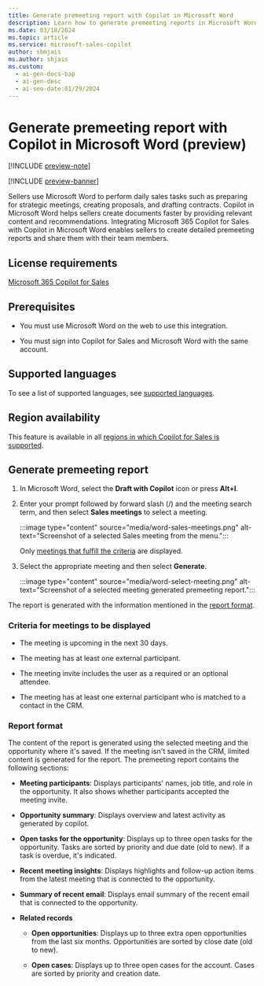 ```yaml
---
title: Generate premeeting report with Copilot in Microsoft Word
description: Learn how to generate premeeting reports in Microsoft Word with Copilot for Sales, providing relevant content and recommendations for sellers.
ms.date: 03/18/2024
ms.topic: article
ms.service: microsoft-sales-copilot
author: sbmjais
ms.author: shjais
ms.custom:
  - ai-gen-docs-bap
  - ai-gen-desc
  - ai-seo-date:01/29/2024
---
```


# Generate premeeting report with Copilot in Microsoft Word (preview)

[!INCLUDE [preview-note](~/../shared-content/shared/preview-includes/preview-note-d365.md)]

[!INCLUDE [preview-banner](~/../shared-content/shared/preview-includes/preview-banner.md)]

Sellers use Microsoft Word to perform daily sales tasks such as preparing for strategic meetings, creating proposals, and drafting contracts. Copilot in Microsoft Word helps sellers create documents faster by providing relevant content and recommendations. Integrating Microsoft 365 Copilot for Sales with Copilot in Microsoft Word enables sellers to create detailed premeeting reports and share them with their team members.

## License requirements

[Microsoft 365 Copilot for Sales](https://www.microsoft.com/ai/microsoft-sales-copilot#featuresandpricing)

## Prerequisites

- You must use Microsoft Word on the web to use this integration.

- You must sign into Copilot for Sales and Microsoft Word with the same account.

## Supported languages

To see a list of supported languages, see [supported languages](supported-languages.md#ai-in-copilot-for-sales).

## Region availability

This feature is available in all [regions in which Copilot for Sales is supported](introduction.md#region-availability).

## Generate premeeting report

1. In Microsoft Word, select the **Draft with Copilot** icon or press **Alt+I**.

2. Enter your prompt followed by forward slash (/) and the meeting search term, and then select **Sales meetings** to select a meeting.

    :::image type="content" source="media/word-sales-meetings.png" alt-text="Screenshot of a selected Sales meeting from the menu.":::

    Only [meetings that fulfill the criteria](#criteria-for-meetings-to-be-displayed) are displayed.

3. Select the appropriate meeting and then select **Generate**.  

    :::image type="content" source="media/word-select-meeting.png" alt-text="Screenshot of a selected meeting generated premeeting report.":::

The report is generated with the information mentioned in the [report format](#report-format).

### Criteria for meetings to be displayed

- The meeting is upcoming in the next 30 days.

- The meeting has at least one external participant.

- The meeting invite includes the user as a required or an optional attendee.

- The meeting has at least one external participant who is matched to a contact in the CRM.

### Report format

The content of the report is generated using the selected meeting and the opportunity where it's saved. If the meeting isn't saved in the CRM, limited content is generated for the report. The premeeting report contains the following sections:

- **Meeting participants**: Displays participants' names, job title, and role in the opportunity. It also shows whether participants accepted the meeting invite.

- **Opportunity summary**: Displays overview and latest activity as generated by copilot.

- **Open tasks for the opportunity**: Displays up to three open tasks for the opportunity. Tasks are sorted by priority and due date (old to new). If a task is overdue, it's indicated.

- **Recent meeting insights**: Displays highlights and follow-up action items from the latest meeting that is connected to the opportunity.

- **Summary of recent email**: Displays email summary of the recent email that is connected to the opportunity.

- **Related records**

  - **Open opportunities**: Displays up to three extra open opportunities from the last six months. Opportunities are sorted by close date (old to new).

  - **Open cases**: Displays up to three open cases for the account. Cases are sorted by priority and creation date.
